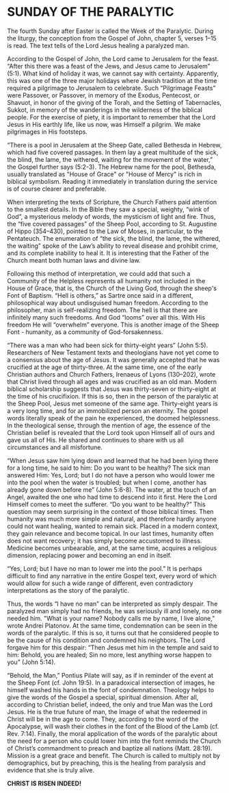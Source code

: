 # SUNDAY OF THE PARALYTIC

The fourth Sunday after Easter is called the Week of the Paralytic. During the liturgy, the conception from the Gospel of John, chapter 5, verses 1–15 is read. The text tells of the Lord Jesus healing a paralyzed man.

According to the Gospel of John, the Lord came to Jerusalem for the feast. “After this there was a feast of the Jews, and Jesus came to Jerusalem” (5:1). What kind of holiday it was, we cannot say with certainty. Apparently, this was one of the three major holidays where Jewish tradition at the time required a pilgrimage to Jerusalem to celebrate. Such “Pilgrimage Feasts” were Passover, or Passover, in memory of the Exodus, Pentecost, or Shavuot, in honor of the giving of the Torah, and the Setting of Tabernacles, Sukkot, in memory of the wanderings in the wilderness of the biblical people. For the exercise of piety, it is important to remember that the Lord Jesus in His earthly life, like us now, was Himself a pilgrim. We make pilgrimages in His footsteps.

“There is a pool in Jerusalem at the Sheep Gate, called Bethesda in Hebrew, which had five covered passages. In them lay a great multitude of the sick, the blind, the lame, the withered, waiting for the movement of the water,” the Gospel further says (5:2-3). The Hebrew name for the pool, Bethesda, usually translated as "House of Grace" or "House of Mercy" is rich in biblical symbolism. Reading it immediately in translation during the service is of course clearer and preferable.

When interpreting the texts of Scripture, the Church Fathers paid attention to the smallest details. In the Bible they saw a special, weighty, “wink of God”, a mysterious melody of words, the mysticism of light and fire. Thus, the “five covered passages” of the Sheep Pool, according to St. Augustine of Hippo (354–430), pointed to the Law of Moses, in particular, to the Pentateuch. The enumeration of “the sick, the blind, the lame, the withered, the waiting” spoke of the Law’s ability to reveal disease and prohibit crime, and its complete inability to heal it. It is interesting that the Father of the Church meant both human laws and divine law.

Following this method of interpretation, we could add that such a Community of the Helpless represents all humanity not included in the House of Grace, that is, the Church of the Living God, through the sheep's Font of Baptism. “Hell is others,” as Sartre once said in a different, philosophical way about undisguised human freedom. According to the philosopher, man is self-realizing freedom. The hell is that there are infinitely many such freedoms. And God “looms” over all this. With His freedom He will “overwhelm” everyone. This is another image of the Sheep Font - humanity, as a community of God-forsakenness.

“There was a man who had been sick for thirty-eight years” (John 5:5). Researchers of New Testament texts and theologians have not yet come to a consensus about the age of Jesus. It was generally accepted that he was crucified at the age of thirty-three. At the same time, one of the early Christian authors and Church Fathers, Irenaeus of Lyons (130–202), wrote that Christ lived through all ages and was crucified as an old man. Modern biblical scholarship suggests that Jesus was thirty-seven or thirty-eight at the time of his crucifixion. If this is so, then in the person of the paralytic at the Sheep Pool, Jesus met someone of the same age. Thirty-eight years is a very long time, and for an immobilized person an eternity. The gospel words literally speak of the pain he experienced, the doomed helplessness. In the theological sense, through the mention of age, the essence of the Christian belief is revealed that the Lord took upon Himself all of ours and gave us all of His. He shared and continues to share with us all circumstances and all misfortune.

“When Jesus saw him lying down and learned that he had been lying there for a long time, he said to him: Do you want to be healthy? The sick man answered Him: Yes, Lord; but I do not have a person who would lower me into the pool when the water is troubled; but when I come, another has already gone down before me” (John 5:6-8). The water, at the touch of an Angel, awaited the one who had time to descend into it first. Here the Lord Himself comes to meet the sufferer. “Do you want to be healthy?” This question may seem surprising in the context of those biblical times. Then humanity was much more simple and natural, and therefore hardly anyone could not want healing, wanted to remain sick. Placed in a modern context, they gain relevance and become topical. In our last times, humanity often does not want recovery; it has simply become accustomed to illness. Medicine becomes unbearable, and, at the same time, acquires a religious dimension, replacing power and becoming an end in itself.

“Yes, Lord; but I have no man to lower me into the pool.” It is perhaps difficult to find any narrative in the entire Gospel text, every word of which would allow for such a wide range of different, even contradictory interpretations as the story of the paralytic.

Thus, the words “I have no man” can be interpreted as simply despair. The paralyzed man simply had no friends, he was seriously ill and lonely, no one needed him. "What is your name? Nobody calls me by name, I live alone,” wrote Andrei Platonov. At the same time, condemnation can be seen in the words of the paralytic. If this is so, it turns out that he considered people to be the cause of his condition and condemned his neighbors. The Lord forgave him for this despair: “Then Jesus met him in the temple and said to him: Behold, you are healed; Sin no more, lest anything worse happen to you” (John 5:14).

“Behold, the Man,” Pontius Pilate will say, as if in reminder of the event at the Sheep Font (cf. John 19:5). In a paradoxical intersection of images, he himself washed his hands in the font of condemnation. Theology helps to give the words of the Gospel a special, spiritual dimension. After all, according to Christian belief, indeed, the only and true Man was the Lord Jesus. He is the true future of man, the Image of what the redeemed in Christ will be in the age to come. They, according to the word of the Apocalypse, will wash their clothes in the font of the Blood of the Lamb (cf. Rev. 7:14). Finally, the moral application of the words of the paralytic about the need for a person who could lower him into the font reminds the Church of Christ’s commandment to preach and baptize all nations (Matt. 28:19). Mission is a great grace and benefit. The Church is called to multiply not by demographics, but by preaching, this is the healing from paralysis and evidence that she is truly alive.

**CHRIST IS RISEN INDEED!**
